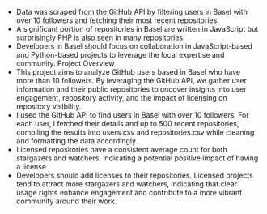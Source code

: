 - Data was scraped from the GitHub API by filtering users in Basel with over 10 followers and fetching their most recent repositories.
- A significant portion of repositories in Basel are written in JavaScript but surprisingly PHP is also seen in many repositories.
- Developers in Basel should focus on collaboration in JavaScript-based and Python-based projects to leverage the local expertise and community.
Project Overview
- This project aims to analyze GitHub users based in Basel who have more than 10 followers. By leveraging the GitHub API, we gather user information and their public repositories to uncover insights into user engagement, repository activity, and the impact of licensing on repository visibility.
- I used the GitHub API to find users in Basel with over 10 followers. For each user, I fetched their details and up to 500 recent repositories, compiling the results into users.csv and repositories.csv while cleaning and formatting the data accordingly.
- Licensed repositories have a consistent average count for both stargazers and watchers, indicating a potential positive impact of having a license.
- Developers should add licenses to their repositories. Licensed projects tend to attract more stargazers and watchers, indicating that clear usage rights enhance engagement and contribute to a more vibrant community around their work. 
